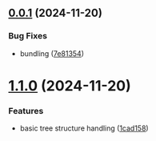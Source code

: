 ## [0.0.1](https://github.com/crowbait/restless-vscode/compare/v1.1.0...v0.0.1) (2024-11-20)


### Bug Fixes

* bundling ([7e81354](https://github.com/crowbait/restless-vscode/commit/7e81354721dc57b46d191a96c9b5576aa6e00a8a))



# [1.1.0](https://github.com/crowbait/restless-vscode/compare/1cad158a4beeff51202afa6d6a1f2629cba53bc0...v1.1.0) (2024-11-20)


### Features

* basic tree structure handling ([1cad158](https://github.com/crowbait/restless-vscode/commit/1cad158a4beeff51202afa6d6a1f2629cba53bc0))



